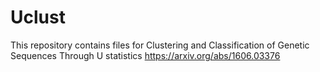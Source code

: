 # Uclust
This repository contains files for Clustering and Classification of Genetic Sequences Through U statistics https://arxiv.org/abs/1606.03376 
